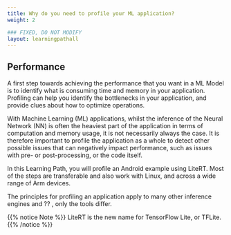 ```yaml
---
title: Why do you need to profile your ML application?
weight: 2

### FIXED, DO NOT MODIFY
layout: learningpathall
---
```


## Performance
A first step towards achieving the performance that you want in a ML Model is to identify what is consuming time and memory in your application. Profiling can help you identify the bottlenecks in your application, and provide clues about how to optimize operations.

With Machine Learning (ML) applications, whilst the inference of the Neural Network (NN) is often the heaviest part of the application in terms of computation and memory usage, it is not necessarily always the case. It is therefore important to profile the application as a whole to detect other possible issues that can negatively impact performance, such as issues with pre- or post-processing, or the code itself.

In this Learning Path, you will profile an Android example using LiteRT. Most of the steps are transferable and also work with Linux, and across a wide range of Arm devices. 

The principles for profiling an application apply to many other inference engines and ?? , only the tools differ.

{{% notice Note %}}
LiteRT is the new name for TensorFlow Lite, or TFLite.
{{% /notice %}}



